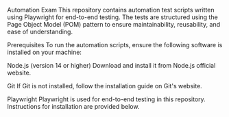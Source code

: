 Automation Exam
This repository contains automation test scripts written using Playwright for end-to-end testing. The tests are structured using the Page Object Model (POM) pattern to ensure maintainability, reusability, and ease of understanding.

Prerequisites
To run the automation scripts, ensure the following software is installed on your machine:

Node.js (version 14 or higher)
Download and install it from Node.js official website.

Git
If Git is not installed, follow the installation guide on Git's website.

Playwright
Playwright is used for end-to-end testing in this repository. Instructions for installation are provided below.
